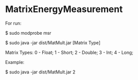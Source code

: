 # MatrixEnergyMeasurement

For run:


$ sudo modprobe msr

$ sudo java -jar dist/MatMult.jar [Matrix Type]


Matrix Types:
0 - Float;
1 - Short;
2 - Double;
3 - Int;
4 - Long;


Example:

$ sudo java -jar dist/MatMult.jar 2
